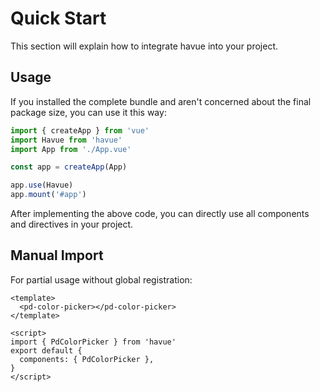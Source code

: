 # Quick Start

This section will explain how to integrate havue into your project.

## Usage

If you installed the complete bundle and aren't concerned about the final package size, you can use it this way:

```ts
import { createApp } from 'vue'
import Havue from 'havue'
import App from './App.vue'

const app = createApp(App)

app.use(Havue)
app.mount('#app')
```

After implementing the above code, you can directly use all components and directives in your project.

## Manual Import

For partial usage without global registration:

```vue
<template>
  <pd-color-picker></pd-color-picker>
</template>

<script>
import { PdColorPicker } from 'havue'
export default {
  components: { PdColorPicker },
}
</script>
```
